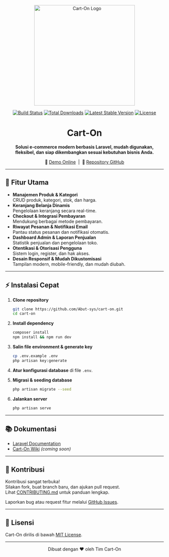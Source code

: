 <p align="center">
  <a href="https://cart-on.smartinsistem.com/" target="_blank">
    <img src="https://raw.githubusercontent.com/laravel/art/master/logo-lockup/5%20SVG/2%20CMYK/1%20Full%20Color/laravel-logolockup-cmyk-red.svg" width="320" alt="Cart-On Logo">
  </a>
</p>

<p align="center">
  <a href="https://github.com/Abut-sys/cart-on/actions"><img src="https://github.com/Abut-sys/cart-on/workflows/tests/badge.svg" alt="Build Status"></a>
  <a href="https://packagist.org/packages/abut-sys/cart-on"><img src="https://img.shields.io/packagist/dt/abut-sys/cart-on" alt="Total Downloads"></a>
  <a href="https://packagist.org/packages/abut-sys/cart-on"><img src="https://img.shields.io/packagist/v/abut-sys/cart-on" alt="Latest Stable Version"></a>
  <a href="https://packagist.org/packages/abut-sys/cart-on"><img src="https://img.shields.io/packagist/l/abut-sys/cart-on" alt="License"></a>
</p>

<h1 align="center">Cart-On</h1>

<p align="center">
  <b>Solusi e-commerce modern berbasis Laravel, mudah digunakan, fleksibel, dan siap dikembangkan sesuai kebutuhan bisnis Anda.</b>
</p>

<p align="center">
  🔗 <a href="https://cart-on.smartinsistem.com/">Demo Online</a> &nbsp;|&nbsp;
  🔗 <a href="https://github.com/Abut-sys/cart-on">Repository GitHub</a>
</p>

---

## 🚀 Fitur Utama

- **Manajemen Produk & Kategori**  
  CRUD produk, kategori, stok, dan harga.
- **Keranjang Belanja Dinamis**  
  Pengelolaan keranjang secara real-time.
- **Checkout & Integrasi Pembayaran**  
  Mendukung berbagai metode pembayaran.
- **Riwayat Pesanan & Notifikasi Email**  
  Pantau status pesanan dan notifikasi otomatis.
- **Dashboard Admin & Laporan Penjualan**  
  Statistik penjualan dan pengelolaan toko.
- **Otentikasi & Otorisasi Pengguna**  
  Sistem login, register, dan hak akses.
- **Desain Responsif & Mudah Dikustomisasi**  
  Tampilan modern, mobile-friendly, dan mudah diubah.

---

## ⚡ Instalasi Cepat

1. **Clone repository**
   ```bash
   git clone https://github.com/Abut-sys/cart-on.git
   cd cart-on
   ```

2. **Install dependency**
   ```bash
   composer install
   npm install && npm run dev
   ```

3. **Salin file environment & generate key**
   ```bash
   cp .env.example .env
   php artisan key:generate
   ```

4. **Atur konfigurasi database** di file `.env`.

5. **Migrasi & seeding database**
   ```bash
   php artisan migrate --seed
   ```

6. **Jalankan server**
   ```bash
   php artisan serve
   ```

---

## 📚 Dokumentasi

- [Laravel Documentation](https://laravel.com/docs)
- [Cart-On Wiki](https://github.com/Abut-sys/cart-on/wiki) *(coming soon)*

---

## 🤝 Kontribusi

Kontribusi sangat terbuka!  
Silakan fork, buat branch baru, dan ajukan pull request.  
Lihat [CONTRIBUTING.md](CONTRIBUTING.md) untuk panduan lengkap.

Laporkan bug atau request fitur melalui [GitHub Issues](https://github.com/Abut-sys/cart-on/issues).

---

## 📄 Lisensi

Cart-On dirilis di bawah [MIT License](LICENSE).

---

<p align="center">Dibuat dengan ❤️ oleh Tim Cart-On</p>
